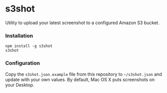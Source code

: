 # s3shot
Utility to upload your latest screenshot to a configured Amazon S3 bucket.

### Installation

```
npm install -g s3shot
s3shot
```

### Configuration

Copy the `s3shot.json.example` file from this repository to `~/s3shot.json` and update with your own values. By default, Mac OS X puts screenshots on your Desktop.
